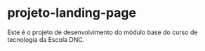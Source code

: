 # projeto-landing-page
Este é o projeto de  desenvolvimento do módulo base do curso de tecnologia da Escola DNC.


